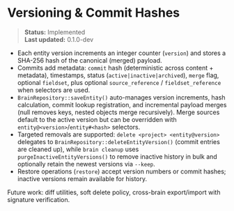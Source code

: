 # Versioning & Commit Hashes

> **Status:** Implemented  
> **Last updated:** 0.1.0-dev

- Each entity version increments an integer counter (`version`) and stores a SHA-256 hash of the canonical (merged) payload.  
- Commits add metadata: `commit` hash (deterministic across content + metadata), timestamps, status (`active|inactive|archived`), `merge` flag, optional `fieldset`, plus optional `source_reference` / `fieldset_reference` when selectors are used.  
- `BrainRepository::saveEntity()` auto-manages version increments, hash calculation, commit lookup registration, and incremental payload merges (null removes keys, nested objects merge recursively). Merge sources default to the active version but can be overridden with `entity@<version>`/`entity#<hash>` selectors.  
- Targeted removals are supported: `delete <project> <entity@version>` delegates to `BrainRepository::deleteEntityVersion()` (commit entries are cleaned up), while `brain cleanup` uses `purgeInactiveEntityVersions()` to remove inactive history in bulk and optionally retain the newest versions via `--keep`.  
- Restore operations (`restore`) accept version numbers or commit hashes; inactive versions remain available for history.

Future work: diff utilities, soft delete policy, cross-brain export/import with signature verification.
